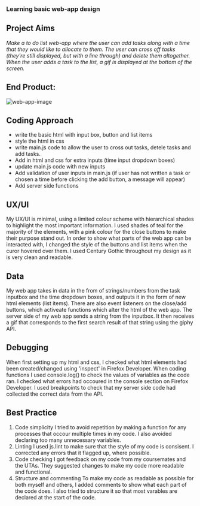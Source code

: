 ### Learning basic web-app design 
## Project Aims
*Make a to do list web-app where the user can add tasks along with a time that they would like to allocate to them.
The user can cross off tasks (they're still displayed, but with a line through) and delete them altogether.
When the user adds a task to the list, a gif is displayed at the bottom of the screen.*

## End Product: 

![web-app-image](https://user-images.githubusercontent.com/73170171/198347702-79903b46-834e-478e-8315-494d66762276.png)


## Coding Approach 
- write the basic html with input box, button and list items
- style the html in css
- write main.js code to allow the user to cross out tasks, detele tasks and add tasks.
- Add in html and css for extra inputs (time input dropdown boxes)
- update main.js code with new inputs
- Add validation of user inputs in main.js (if user has not written a task or chosen a time before clicking the add button, a message will appear)
- Add server side functions

## UX/UI
My UX/UI is minimal, using a limited colour scheme with hierarchical shades to highlight the most important information. I used shades of teal for the majority of the elements, with a pink colour for the close buttons to make their purpose stand out.
In order to show what parts of the web app can be interacted with, I changed the style of the buttons and list items when the curor hovered over them.
I used Century Gothic throughout my design as it is very clean and readable. 

## Data
My web app takes in data in the from of strings/numbers from the task inputbox and the time dropdown boxes, and outputs it in the form of new html elements (list items). There are also event listeners on the close/add buttons, which activeate functions which alter the html of the web app. 
The server side of my web app sends a string from the inputbox. It then receives a gif that corresponds to the first search result of that string using the giphy API.

## Debugging
When first setting up my html and css, I checked what html elements had been created/changed using 'inspect' in Firefox Developer.
When coding functions I used console.log() to check the values of variables as the code ran. 
I checked what errors had occoured in the console section on Firefox Developer.
I used breakpoints to check that my server side code had collected the correct data from the API.

## Best Practice
1. Code simplicity
    I tried to avoid repetition by making a function for any processes that occour multiple times in my code.
    I also avoided declaring too many unnecessary variables.
2. Linting
    I used js.lint to make sure that the style of my code is consisent. I corrected any errors that it flagged up, where possible.
3. Code checking
    I got feedback on my code from my coursemates and the UTAs. They suggested changes to make my code more readable and functional.
4. Structure and commenting 
    To make my code as readable as possible for both myself and others, I added comments to show what each part of the code does.
    I also tried to structure it so that most varables are declared at the start of the code. 

